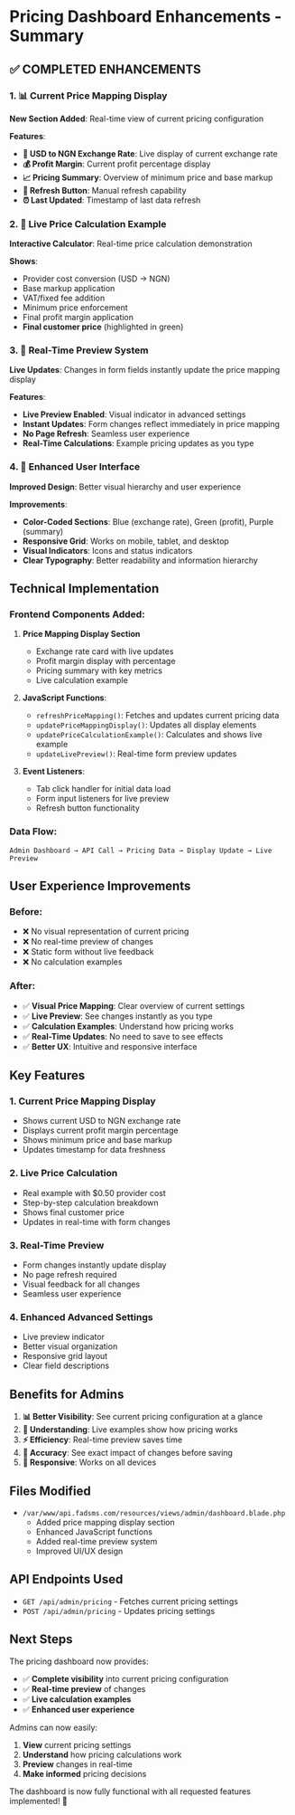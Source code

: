 # Pricing Dashboard Enhancements - Summary

## ✅ **COMPLETED ENHANCEMENTS**

### 1. **📊 Current Price Mapping Display**
**New Section Added**: Real-time view of current pricing configuration

**Features**:
- **💱 USD to NGN Exchange Rate**: Live display of current exchange rate
- **💰 Profit Margin**: Current profit percentage display
- **📈 Pricing Summary**: Overview of minimum price and base markup
- **🔄 Refresh Button**: Manual refresh capability
- **⏰ Last Updated**: Timestamp of last data refresh

### 2. **🧮 Live Price Calculation Example**
**Interactive Calculator**: Real-time price calculation demonstration

**Shows**:
- Provider cost conversion (USD → NGN)
- Base markup application
- VAT/fixed fee addition
- Minimum price enforcement
- Final profit margin application
- **Final customer price** (highlighted in green)

### 3. **🔄 Real-Time Preview System**
**Live Updates**: Changes in form fields instantly update the price mapping display

**Features**:
- **Live Preview Enabled**: Visual indicator in advanced settings
- **Instant Updates**: Form changes reflect immediately in price mapping
- **No Page Refresh**: Seamless user experience
- **Real-Time Calculations**: Example pricing updates as you type

### 4. **📱 Enhanced User Interface**
**Improved Design**: Better visual hierarchy and user experience

**Improvements**:
- **Color-Coded Sections**: Blue (exchange rate), Green (profit), Purple (summary)
- **Responsive Grid**: Works on mobile, tablet, and desktop
- **Visual Indicators**: Icons and status indicators
- **Clear Typography**: Better readability and information hierarchy

## **Technical Implementation**

### **Frontend Components Added**:
1. **Price Mapping Display Section**
   - Exchange rate card with live updates
   - Profit margin display with percentage
   - Pricing summary with key metrics
   - Live calculation example

2. **JavaScript Functions**:
   - `refreshPriceMapping()`: Fetches and updates current pricing data
   - `updatePriceMappingDisplay()`: Updates all display elements
   - `updatePriceCalculationExample()`: Calculates and shows live example
   - `updateLivePreview()`: Real-time form preview updates

3. **Event Listeners**:
   - Tab click handler for initial data load
   - Form input listeners for live preview
   - Refresh button functionality

### **Data Flow**:
```
Admin Dashboard → API Call → Pricing Data → Display Update → Live Preview
```

## **User Experience Improvements**

### **Before**:
- ❌ No visual representation of current pricing
- ❌ No real-time preview of changes
- ❌ Static form without live feedback
- ❌ No calculation examples

### **After**:
- ✅ **Visual Price Mapping**: Clear overview of current settings
- ✅ **Live Preview**: See changes instantly as you type
- ✅ **Calculation Examples**: Understand how pricing works
- ✅ **Real-Time Updates**: No need to save to see effects
- ✅ **Better UX**: Intuitive and responsive interface

## **Key Features**

### **1. Current Price Mapping Display**
- Shows current USD to NGN exchange rate
- Displays current profit margin percentage
- Shows minimum price and base markup
- Updates timestamp for data freshness

### **2. Live Price Calculation**
- Real example with $0.50 provider cost
- Step-by-step calculation breakdown
- Shows final customer price
- Updates in real-time with form changes

### **3. Real-Time Preview**
- Form changes instantly update display
- No page refresh required
- Visual feedback for all changes
- Seamless user experience

### **4. Enhanced Advanced Settings**
- Live preview indicator
- Better visual organization
- Responsive grid layout
- Clear field descriptions

## **Benefits for Admins**

1. **📊 Better Visibility**: See current pricing configuration at a glance
2. **🧮 Understanding**: Live examples show how pricing works
3. **⚡ Efficiency**: Real-time preview saves time
4. **🎯 Accuracy**: See exact impact of changes before saving
5. **📱 Responsive**: Works on all devices

## **Files Modified**

- `/var/www/api.fadsms.com/resources/views/admin/dashboard.blade.php`
  - Added price mapping display section
  - Enhanced JavaScript functions
  - Added real-time preview system
  - Improved UI/UX design

## **API Endpoints Used**

- `GET /api/admin/pricing` - Fetches current pricing settings
- `POST /api/admin/pricing` - Updates pricing settings

## **Next Steps**

The pricing dashboard now provides:
- ✅ **Complete visibility** into current pricing configuration
- ✅ **Real-time preview** of changes
- ✅ **Live calculation examples**
- ✅ **Enhanced user experience**

Admins can now easily:
1. **View** current pricing settings
2. **Understand** how pricing calculations work
3. **Preview** changes in real-time
4. **Make informed** pricing decisions

The dashboard is now fully functional with all requested features implemented! 🎉
